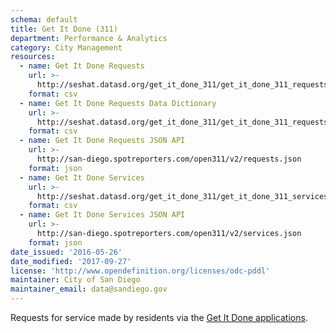 ```yaml
---
schema: default
title: Get It Done (311)
department: Performance & Analytics
category: City Management
resources:
  - name: Get It Done Requests
    url: >-
      http://seshat.datasd.org/get_it_done_311/get_it_done_311_requests_datasd.csv
    format: csv
  - name: Get It Done Requests Data Dictionary
    url: >-
      http://seshat.datasd.org/get_it_done_311/get_it_done_311_requests_dictionary_datasd.csv
    format: csv
  - name: Get It Done Requests JSON API
    url: >-
      http://san-diego.spotreporters.com/open311/v2/requests.json
    format: json
  - name: Get It Done Services
    url: >-
      http://seshat.datasd.org/get_it_done_311/get_it_done_311_services_datasd.csv
    format: csv
  - name: Get It Done Services JSON API
    url: >-
      http://san-diego.spotreporters.com/open311/v2/services.json
    format: json
date_issued: '2016-05-26'
date_modified: '2017-09-27'
license: 'http://www.opendefinition.org/licenses/odc-pddl'
maintainer: City of San Diego
maintainer_email: data@sandiego.gov
---
```

Requests for service made by residents via the
<a href="https://www.sandiego.gov/get-it-done" target="_blank" rel="noopener">
Get It Done applications</a>.
